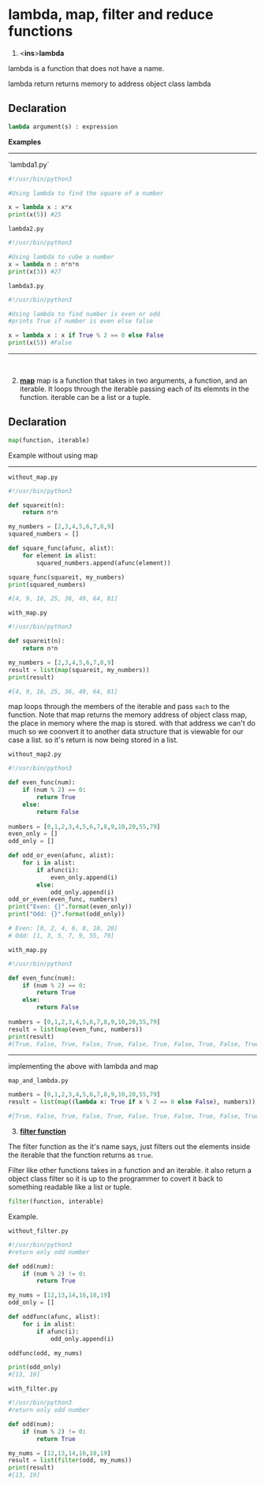 # lambda, map, filter and reduce functions

1. <**ins**>**lambda**</ins>

lambda is a function that does not have a name.

lambda return returns memory to address object class lambda

## Declaration

```py
lambda argument(s) : expression
```

**Examples**
<hr>
`lambda1.py`

```py
#!/usr/bin/python3

#Using lambda to find the square of a number

x = lambda x : x*x
print(x(5)) #25
```

`lambda2.py`

```py
#!/usr/bin/python3

#Using lambda to cube a number
x = lambda n : n*n*n
print(x(3)) #27
```
`lambda3.py`

```py
#!/usr/bin/python3

#Using lambda to find number is even or odd
#prints True if number is even else false

x = lambda x : x if True % 2 == 0 else False
print(x(5)) #False
```
<hr><br>

2. <ins>**map**</ins>
map is a function that takes in two arguments, a function, and an iterable. It loops through the iterable passing each of its elemnts in the function. iterable can be a list or a tuple.

## Declaration

```py
map(function, iterable)
```

Example without using map
<hr>

`without_map.py`

```py
#!/usr/bin/python3

def squareit(n):
    return n*n

my_numbers = [2,3,4,5,6,7,8,9]
squared_numbers = []

def square_func(afunc, alist):
    for element in alist:
        squared_numbers.append(afunc(element))

square_func(squareit, my_numbers)
print(squared_numbers)

#[4, 9, 16, 25, 36, 49, 64, 81]
```

`with_map.py`
```py
#!/usr/bin/python3

def squareit(n):
    return n*n

my_numbers = [2,3,4,5,6,7,8,9]
result = list(map(squareit, my_numbers))
print(result)

#[4, 9, 16, 25, 36, 49, 64, 81]
```

map loops through the members of the iterable and pass `each` to the function. Note that map returns the memory address of object class map, the place in memory where the map is stored. with that address we can't do much so we coonvert it to another data structure that is viewable for our case a list. so it's return is now being stored in a list.

`without_map2.py`

```py
#!/usr/bin/python3

def even_func(num):
    if (num % 2) == 0:
        return True
    else:
        return False
    
numbers = [0,1,2,3,4,5,6,7,8,9,10,20,55,79]
even_only = []
odd_only = []

def odd_or_even(afunc, alist):
    for i in alist:
        if afunc(i):
            even_only.append(i)
        else:
            odd_only.append(i)
odd_or_even(even_func, numbers)
print("Even: {}".format(even_only))
print("Odd: {}".format(odd_only))

# Even: [0, 2, 4, 6, 8, 10, 20]
# Odd: [1, 3, 5, 7, 9, 55, 79]
```

`with_map.py`

```py
#!/usr/bin/python3

def even_func(num):
    if (num % 2) == 0:
        return True
    else:
        return False
    
numbers = [0,1,2,3,4,5,6,7,8,9,10,20,55,79]
result = list(map(even_func, numbers))
print(result)
#[True, False, True, False, True, False, True, False, True, False, True, True, False, False]
```
<hr>
implementing the above with lambda and map

`map_and_lambda.py`

```py
numbers = [0,1,2,3,4,5,6,7,8,9,10,20,55,79]
result = list(map((lambda x: True if x % 2 == 0 else False), numbers))

#[True, False, True, False, True, False, True, False, True, False, True, True, False, False]
```
3. <ins>**filter function**</ins>

The filter function as the it's name says, just filters out the elements inside the iterable that the function returns as `true`.

Filter like other functions takes in a function and an iterable. it also return a object class filter so it is up to the programmer to covert it back to something readable like a list or tuple.

```py
filter(function, interable)
```

Example.

`without_filter.py`
```py
#!/usr/bin/python3
#return only odd number

def odd(num):
    if (num % 2) != 0:
        return True

my_nums = [12,13,14,16,18,19]
odd_only = []

def oddfunc(afunc, alist):
    for i in alist:
        if afunc(i):
            odd_only.append(i)

oddfunc(odd, my_nums)

print(odd_only)
#[13, 19]
```
`with_filter.py`

```py
#!/usr/bin/python3
#return only odd number

def odd(num):
    if (num % 2) != 0:
        return True

my_nums = [12,13,14,16,18,19]
result = list(filter(odd, my_nums))
print(result)
#[13, 19]
```
